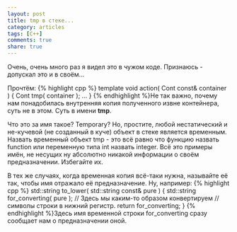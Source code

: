 ```yaml
---
layout: post
title: tmp в стеке...
category: articles
tags: [C++]
comments: true
share: true
---
```

Очень, очень много раз я видел это в чужом коде. Признаюсь - допускал это и в своём...

Прочтём:
{% highlight cpp %}
template <typename Cont>
void action( Cont const& container ) {
    Cont tmp( container );
    ...
}
{% endhighlight %}Не так важно, почему нам понадобилась внутренняя копия полученного извне контейнера, суть не в этом. Суть в имени **tmp**.

Что это за имя такое? Temporary? Но, простите, любой нестатический и не-кучевой (не созданный в куче) объект в стеке является временным. Назвать временный объект tmp - это всё равно что функцию назвать function или переменную типа int назвать integer. Всё это примеры имён, не несущих ну абсолютно никакой информации о своём предназначении. Избегайте их.

В тех же случаях, когда временная копия всё-таки нужна, называйте её так, чтобы имя отражало её предназначение. Ну, например:
{% highlight cpp %}
std::string to_lower( std::string const& pure ) {
    std::string for_converting( pure );
    // Здесь мы каким-то образом конвертируем 
    // символы строки в нижний регистр.
    return for_converting;
}
{% endhighlight %}Здесь имя временной строки for_converting сразу сообщает нам о предназначении оной.
